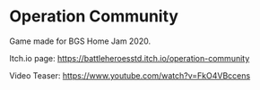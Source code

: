 # Operation Community

Game made for BGS Home Jam 2020.  

Itch.io page: https://battleheroesstd.itch.io/operation-community

Video Teaser: https://www.youtube.com/watch?v=FkO4VBccens
